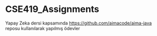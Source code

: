 # CSE419_Assignments
Yapay Zeka dersi kapsamında https://github.com/aimacode/aima-java reposu kullanılarak yapılmış ödevler
